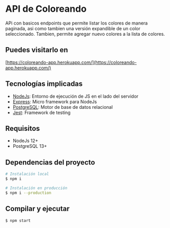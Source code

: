 # API de Coloreando 

APi con basicos endpoints que permite listar los colores de manera paginada, asi como tambien una versión expandible de un color seleccionado. Tambien, permite agregar nuevo colores a la lista de colores.

## Puedes visitarlo en

[https://coloreando-app.herokuapp.com/](https://coloreando-app.herokuapp.com/)

## Tecnologías implicadas

- [NodeJs](https://nodejs.org/): Entorno de ejecución de JS en el lado del servidor
- [Express](https://expressjs.com/): Micro framework para NodeJs
- [PostgreSQL](https://www.postgresql.org/): Motor de base de datos relacional
- [Jest](https://jestjs.io/): Framework de testing

## Requisitos

- NodeJs 12+
- PostgreSQL 13+

## Dependencias del proyecto

```sh
# Instalación local
$ npm i

# Instalación en producción
$ npm i --production
```

## Compilar y ejecutar

```sh
$ npm start
```
